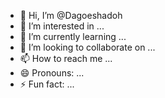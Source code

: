 - 👋 Hi, I’m @Dagoeshadoh
- 👀 I’m interested in ...
- 🌱 I’m currently learning ...
- 💞️ I’m looking to collaborate on ...
- 📫 How to reach me ...
- 😄 Pronouns: ...
- ⚡ Fun fact: ...

<!---
Dagoeshadoh/Dagoeshadoh is a ✨ special ✨ repository because its `README.md` (this file) appears on your GitHub profile.
You can click the Preview link to take a look at your changes.
--->
